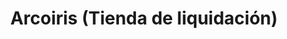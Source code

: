 ---
title: "Arcoiris (Tienda de liquidación)"
url: /ciudad-de-matanzas/arcoiris-tienda-de-liquidacion/
shop: Andenken
---